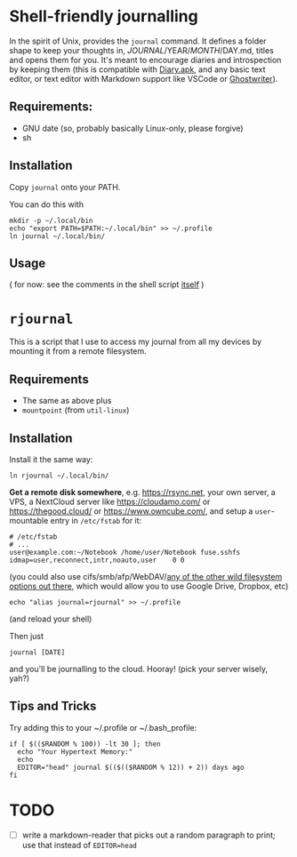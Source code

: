 # Shell-friendly journalling

In the spirit of Unix, provides the `journal` command.
It defines a folder shape to keep your thoughts in, $JOURNAL/$YEAR/$MONTH/$DAY.md,
titles and opens them for you. It's meant to encourage diaries and introspection
by keeping them
(this is compatible with [Diary.apk](https://f-droid.org/en/packages/org.billthefarmer.diary/), and any basic text editor, or text editor with Markdown support like VSCode or [Ghostwriter](https://github.com/wereturtle/ghostwriter/)).

## Requirements:

* GNU date (so, probably basically Linux-only, please forgive)
* sh

## Installation

Copy `journal` onto your PATH.

You can do this with

```
mkdir -p ~/.local/bin
echo "export PATH=$PATH:~/.local/bin" >> ~/.profile
ln journal ~/.local/bin/
```

## Usage

( for now: see the comments in the shell script [itself](./journal) )

# `rjournal`

This is a script that I use to access my journal from all my devices by mounting it from a remote filesystem.


## Requirements

* The same as above plus
* `mountpoint` (from `util-linux`)

## Installation

Install it the same way:

```
ln rjournal ~/.local/bin/
```

**Get a remote disk somewhere**, e.g. https://rsync.net, your own server, a VPS, a NextCloud server like https://cloudamo.com/ or https://thegood.cloud/ or https://www.owncube.com/, and setup a `user`-mountable entry in `/etc/fstab` for it:

```
# /etc/fstab
# ...
user@example.com:~/Notebook /home/user/Notebook fuse.sshfs idmap=user,reconnect,intr,noauto,user    0 0
```

(you could also use cifs/smb/afp/WebDAV/[any of the other wild filesystem options out there](https://aur.archlinux.org/packages/?O=0&K=fuse), which would allow you to use Google Drive, Dropbox, etc)

```
echo "alias journal=rjournal" >> ~/.profile
```
(and reload your shell)

Then just

```
journal [DATE]
```

and you'll be journalling to the cloud. Hooray! (pick your server wisely, yah?)


## Tips and Tricks

Try adding this to your ~/.profile or ~/.bash_profile:

```
if [ $(($RANDOM % 100)) -lt 30 ]; then
  echo "Your Hypertext Memory:"
  echo
  EDITOR="head" journal $(($(($RANDOM % 12)) + 2)) days ago
fi
```

# TODO

* [ ] write a markdown-reader that picks out a random paragraph to print; use that instead of `EDITOR=head`
